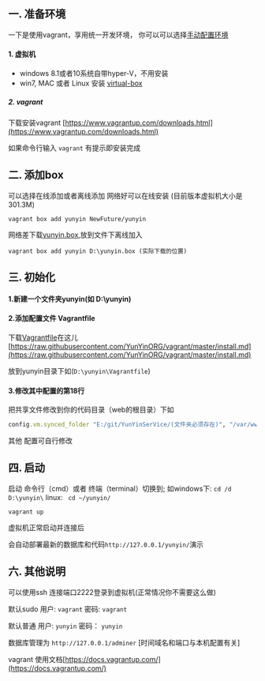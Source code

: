 ## 一. 准备环境

一下是使用vagrant，享用统一开发环境，
你可以可以选择[手动配置环境](./install.md)

#### 1. 虚拟机

* windows 8.1或者10系统自带hyper-V，不用安装
* win7, MAC 或者 Linux 安装 [virtual-box](https://www.virtualbox.org/wiki/Downloads)

##### 2. vagrant
下载安装vagrant
[https://www.vagrantup.com/downloads.html](https://www.vagrantup.com/downloads.html)

如果命令行输入 `vagrant` 有提示即安装完成



##  二. 添加box



可以选择在线添加或者离线添加
网络好可以在线安装 (目前版本虚拟机大小是301.3M)
```
vagrant box add yunyin NewFuture/yunyin 
```
网络差下载[yunyin.box](http://pan.baidu.com/s/1jG9zLKa),放到文件下离线加入 
```
vagrant box add yunyin D:\yunyin.box (实际下载的位置)
```


## 三. 初始化

#### 1.新建一个文件夹yunyin(如 D:\yunyin)

#### 2.添加配置文件 Vagrantfile

下载[Vagrantfile](./Vagrantfile)在这儿[https://raw.githubusercontent.com/YunYinORG/vagrant/master/install.md](https://raw.githubusercontent.com/YunYinORG/vagrant/master/install.md)

放到yunyin目录下如(`D:\yunyin\Vagrantfile`)

#### 3.修改其中配置的第18行
把共享文件修改到你的代码目录（web的根目录）下如

```ruby
config.vm.synced_folder "E:/git/YunYinSerVice/(文件夹必须存在)", "/var/www/html/"
```

其他 配置可自行修改

## 四. 启动

启动 命令行（cmd）或者 终端（terminal）切换到;
如windows下: `cd /d D:\yunyin\`  linux: ` cd ~/yunyin/`
```
vagrant up
```

虚拟机正常启动并连接后 

会自动部署最新的数据库和代码`http://127.0.0.1/yunyin/`演示 


##

## 六. 其他说明

可以使用ssh  连接端口2222登录到虚拟机(正常情况你不需要这么做)

默认sudo 用户: `vagrant` 密码: `vagrant`

默认普通 用户: `yunyin`  密码： `yunyin` 

数据库管理为 `http://127.0.0.1/adminer` [时间域名和端口与本机配置有关]

vagrant 使用文档[https://docs.vagrantup.com/](https://docs.vagrantup.com/)